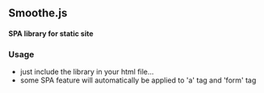 ## Smoothe.js

#### SPA library for static site


### Usage

- just include the library in your html file...
- some SPA feature will automatically be applied to 'a' tag and 'form' tag
